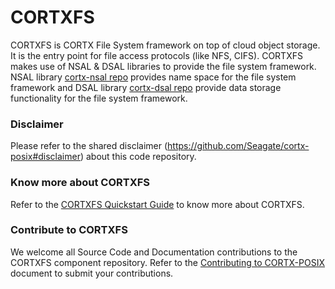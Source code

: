 

# CORTXFS
CORTXFS is CORTX File System framework on top of cloud object storage. It is
the entry point for file access protocols (like NFS, CIFS). CORTXFS makes use
of NSAL & DSAL libraries to provide the file system framework.
NSAL library [cortx-nsal repo](https://github.com/Seagate/cortx-nsal) provides
name space for the file system framework and DSAL library [cortx-dsal repo](https://github.com/Seagate/cortx-dsal) provide data storage functionality for the file system framework.

### Disclaimer
Please refer to the shared disclaimer (https://github.com/Seagate/cortx-posix#disclaimer) about this code repository.

### Know more about CORTXFS
Refer to the [CORTXFS Quickstart Guide](./doc/CortxFsQuickStart.md) to know more about CORTXFS.

### Contribute to CORTXFS
We welcome all Source Code and Documentation contributions to the CORTXFS
component repository. Refer to the [Contributing to CORTX-POSIX](https://github.com/Seagate/cortx-posix/blob/dev/doc/ContributingToCortxPosix.md) document to submit your contributions.
